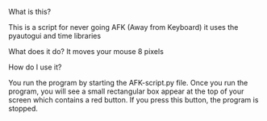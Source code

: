 What is this?

This is a script for never going AFK (Away from Keyboard)
it uses the pyautogui and time libraries

What does it do?
It moves your mouse 8 pixels

How do I use it?

You run the program by starting the AFK-script.py file.
Once you run the program, you will see a small rectangular box appear at the top of your screen which contains a red button. If you press this button, the program is stopped.
